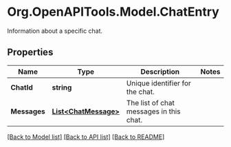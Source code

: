 # Org.OpenAPITools.Model.ChatEntry
Information about a specific chat.

## Properties

Name | Type | Description | Notes
------------ | ------------- | ------------- | -------------
**ChatId** | **string** | Unique identifier for the chat. | 
**Messages** | [**List&lt;ChatMessage&gt;**](ChatMessage.md) | The list of chat messages in this chat. | 

[[Back to Model list]](../README.md#documentation-for-models) [[Back to API list]](../README.md#documentation-for-api-endpoints) [[Back to README]](../README.md)

